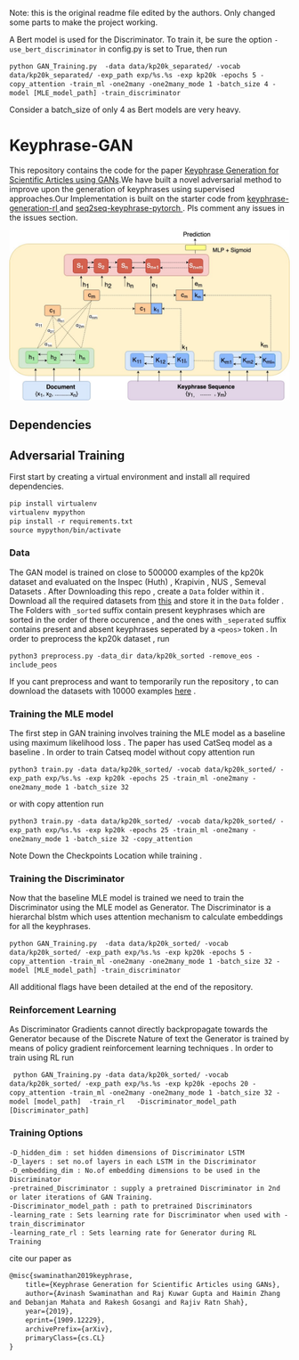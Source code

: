 Note: this is the original readme file edited by the authors. Only changed some parts to make the project working.

A Bert model is used for the Discriminator. To train it, be sure the option `-use_bert_discriminator` in config.py is set to True, then run
```terminal
python GAN_Training.py  -data data/kp20k_separated/ -vocab data/kp20k_separated/ -exp_path exp/%s.%s -exp kp20k -epochs 5 -copy_attention -train_ml -one2many -one2many_mode 1 -batch_size 4 -model [MLE_model_path] -train_discriminator 
```

Consider a batch_size of only 4 as Bert models are very heavy.

# Keyphrase-GAN
This repository contains the code for the paper <a href="https://arxiv.org/abs/1909.12229">Keyphrase Generation for Scientific Articles using GANs</a>.We have built a novel adversarial method to improve upon the generation of keyphrases using supervised approaches.Our Implementation is built on the starter code from <a href = "https://github.com/kenchan0226/keyphrase-generation-rl"> keyphrase-generation-rl </a> and <a href = "https://github.com/memray/seq2seq-keyphrase-pytorch"> seq2seq-keyphrase-pytorch </a> . Pls comment any issues in the issues section.

![Alt text](Images/Discriminator.jpg?raw=true "Schematic of Proposed Discriminator")
## Dependencies 



## Adversarial Training
First start by creating a virtual environment and install all required dependencies.
```terminal
pip install virtualenv
virtualenv mypython
pip install -r requirements.txt
source mypython/bin/activate
```

### Data 
The GAN model is trained on close to 500000 examples of the kp20k dataset and evaluated on the Inspec (Huth) , Krapivin , NUS , Semeval Datasets . After Downloading this repo , create a `Data` folder within it . Download all the required datasets from [this](https://drive.google.com/open?id=1DbXV1mZXm_o9bgfwPV9PV0ZPcNo1cnLp) and store it in the `Data` folder . The Folders with `_sorted` suffix contain present keyphrases which are sorted in the order of there occurence , and the ones with `_seperated` suffix contains present and absent keyphrases seperated by a `<peos>` token . In order to preprocess the kp20k dataset , run 
```terminal
python3 preprocess.py -data_dir data/kp20k_sorted -remove_eos -include_peos
```

If you cant preprocess and want to temporarily run the repository , to can download the datasets with 10000 examples [here](https://drive.google.com/drive/folders/1YIJOAAR8rK8oiAfPK-5aJwgwlmw0uie_?usp=sharing) .

### Training the MLE model 
The first step in GAN training involves training the MLE model as a baseline using maximum likelihood loss . The paper has used CatSeq model as a baseline . In order to train Catseq model without copy attention run
```terminal
python3 train.py -data data/kp20k_sorted/ -vocab data/kp20k_sorted/ -exp_path exp/%s.%s -exp kp20k -epochs 25 -train_ml -one2many -one2many_mode 1 -batch_size 32
```
or with copy attention run
```terminal
python3 train.py -data data/kp20k_sorted/ -vocab data/kp20k_sorted/ -exp_path exp/%s.%s -exp kp20k -epochs 25 -train_ml -one2many -one2many_mode 1 -batch_size 32 -copy_attention
```

Note Down the Checkpoints Location while training .

### Training the Discriminator 

Now that the baseline MLE model is trained we need to train the Discriminator using the MLE model as Generator. The Discriminator is a hierarchal blstm which uses attention mechanism to calculate embeddings for all the keyphrases.

```terminal
python GAN_Training.py  -data data/kp20k_sorted/ -vocab data/kp20k_sorted/ -exp_path exp/%s.%s -exp kp20k -epochs 5 -copy_attention -train_ml -one2many -one2many_mode 1 -batch_size 32 -model [MLE_model_path] -train_discriminator 
```

All additional flags have been detailed at the end of the repository.

### Reinforcement Learning 
As Discriminator Gradients cannot directly backpropagate towards the Generator because of the Discrete Nature of text the Generator is trained by means of policy gradient reinforcement learning techniques . In order to train using RL run

```terminal
 python GAN_Training.py -data data/kp20k_sorted/ -vocab data/kp20k_sorted/ -exp_path exp/%s.%s -exp kp20k -epochs 20 -copy_attention -train_ml -one2many -one2many_mode 1 -batch_size 32 -model [model_path]  -train_rl   -Discriminator_model_path [Discriminator_path]
```

### Training Options
```
-D_hidden_dim : set hidden dimensions of Discriminator LSTM
-D_layers : set no.of layers in each LSTM in the Discriminator
-D_embedding_dim : No.of embedding dimensions to be used in the Discriminator 
-pretrained_Discriminator : supply a pretrained Discriminator in 2nd or later iterations of GAN Training.
-Discriminator_model_path : path to pretrained Discriminators
-learning_rate : Sets learning rate for Discriminator when used with -train_discriminator 
-learning_rate_rl : Sets learning rate for Generator during RL Training
```
cite our paper as 
```
@misc{swaminathan2019keyphrase,
    title={Keyphrase Generation for Scientific Articles using GANs},
    author={Avinash Swaminathan and Raj Kuwar Gupta and Haimin Zhang and Debanjan Mahata and Rakesh Gosangi and Rajiv Ratn Shah},
    year={2019},
    eprint={1909.12229},
    archivePrefix={arXiv},
    primaryClass={cs.CL}
}
```
